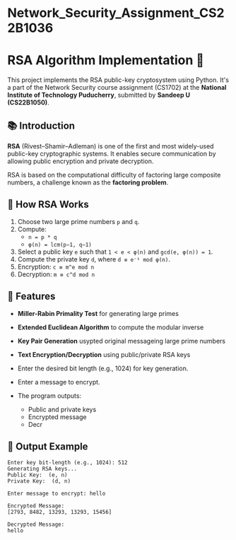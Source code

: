 # Network_Security_Assignment_CS22B1036

# RSA Algorithm Implementation 🔐

This project implements the RSA public-key cryptosystem using Python. It's a part of the Network Security course assignment (CS1702) at the **National Institute of Technology Puducherry**, submitted by **Sandeep U (CS22B1050)**.

## 📚 Introduction

**RSA** (Rivest–Shamir–Adleman) is one of the first and most widely-used public-key cryptographic systems. It enables secure communication by allowing public encryption and private decryption.

RSA is based on the computational difficulty of factoring large composite numbers, a challenge known as the **factoring problem**.

## 🔑 How RSA Works

1. Choose two large prime numbers `p` and `q`.
2. Compute:
   - `n = p * q`
   - `φ(n) = lcm(p−1, q−1)`
3. Select a public key `e` such that `1 < e < φ(n)` and `gcd(e, φ(n)) = 1`.
4. Compute the private key `d`, where `d ≡ e⁻¹ mod φ(n)`.
5. Encryption: `c ≡ m^e mod n`
6. Decryption: `m ≡ c^d mod n`

## 🧠 Features

- **Miller-Rabin Primality Test** for generating large primes
- **Extended Euclidean Algorithm** to compute the modular inverse
- **Key Pair Generation** usypted original messageing large prime numbers
- **Text Encryption/Decryption** using public/private RSA keys

- Enter the desired bit length (e.g., 1024) for key generation.
- Enter a message to encrypt.
- The program outputs:
  - Public and private keys
  - Encrypted message
  - Decr

## 📄 Output Example

```
Enter key bit-length (e.g., 1024): 512
Generating RSA keys...
Public Key:  (e, n)
Private Key:  (d, n)

Enter message to encrypt: hello

Encrypted Message:
[2793, 8482, 13293, 13293, 15456]

Decrypted Message:
hello
```
